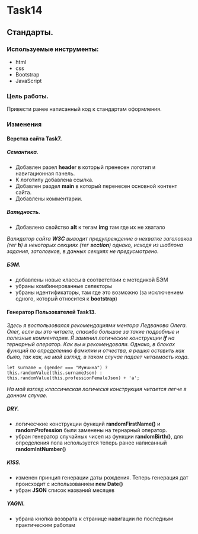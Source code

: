# Task14

## Стандарты.

### Используемые инструменты:
- html
- css
- Bootstrap
- JavaScript


### Цель работы.

Привести ранее написанный код к стандартам оформления.

### Изменения

#### Верстка сайта Task7.

##### Семантика.

- Добавлен разел **header** в который пренесен логотип и навигационная панель.
- К логотипу добавлена ссылка.
- Добавлен раздел **main** в который перенесен основной контент сайта.
- Добавлены комментарии.

##### Валидность.

- Добавлено свойство **alt** к тегам **img** там где их не хватало

*Валидатор сайта **W3C** выводит предупреждение о нехватке заголовков (тег **h**) в некоторых секциях (тег **section**) однако, исходя из шаблона задания, заголовков, в данных секциях не предусмотрено.*

##### БЭМ.

- добавлены новые классы в соответствии с методикой БЭМ
- убраны комбинированные селекторы
- убраны идентификаторы, там где это возможно (за исключением одного, который относится к **bootstrap**)

#### Генератор Пользователей Task13.

*Здесь я воспользовался рекомендациями ментора Ледванова Олега.
Олег, если вы это читаете, спасибо большое за такие подробные и полезные комментарии.
Я заменил логические конструкции **if** на тернарный оператор. Как вы и рекомендовали. Однако, в блоках функций по определению фамилии и отчества, я решил оставить как было, так как, на мой взгляд, в таком случае падает читаемость кода.*

```let surname = (gender === "Мужчина") ? this.randomValue(this.surnameJson) : this.randomValue(this.professionFemaleJson) + 'a';```

*На мой взгляд классическая логическя конструкция читается легче в данном случае.*

##### DRY.

- логичесчкие конструкции функций **randomFirstName()** и **randomProfession** были заменены на тернарный оператор.
- убран генератор случайных чисел из функции **randomBirth()**, для определения пола используется теперь ранее написанный **randomIntNumber()**

##### KISS.

- изменен принцип генерации даты рождения. Теперь генерация дат происходит с использованием **new Date()**
- убран **JSON** список названий месяцев

##### YAGNI.

- убрана кнопка возврата к странице навигации по последным практическим работам
